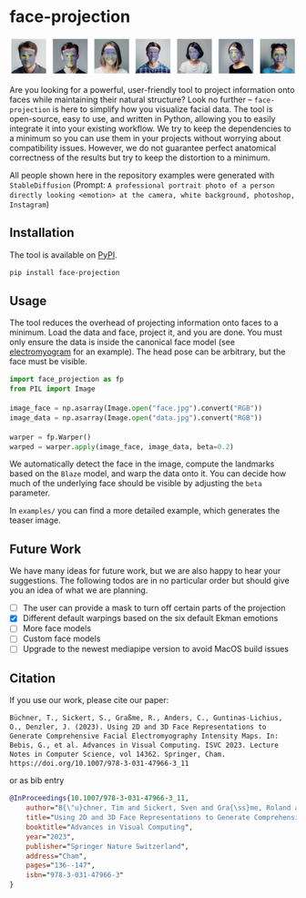 # face-projection

![Teaser](files/teaser.jpg)

Are you looking for a powerful, user-friendly tool to project information onto faces while maintaining their natural structure?
Look no further – `face-projection` is here to simplify how you visualize facial data.
The tool is open-source, easy to use, and written in Python, allowing you to easily integrate it into your existing workflow.
We try to keep the dependencies to a minimum so you can use them in your projects without worrying about compatibility issues.
However, we do not guarantee perfect anatomical correctness of the results but try to keep the distortion to a minimum.

All people shown here in the repository examples were generated with `StableDiffusion` (Prompt: `A professional portrait photo of a person directly looking <emotion> at the camera, white background, photoshop, Instagram`)

## Installation

The tool is available on [PyPI](https://pypi.org/project/face-projection/).

```bash
pip install face-projection
```

## Usage

The tool reduces the overhead of projecting information onto faces to a minimum.
Load the data and face, project it, and you are done.
You must only ensure the data is inside the canonical face model (see [electromyogram](https://github.com/cvjena/electromyogram) for an example).
The head pose can be arbitrary, but the face must be visible.

```python
import face_projection as fp
from PIL import Image

image_face = np.asarray(Image.open("face.jpg").convert("RGB"))
image_data = np.asarray(Image.open("data.jpg").convert("RGB"))

warper = fp.Warper()
warped = warper.apply(image_face, image_data, beta=0.2)
```

We automatically detect the face in the image, compute the landmarks based on the `Blaze` model, and warp the data onto it.
You can decide how much of the underlying face should be visible by adjusting the `beta` parameter.

In `examples/` you can find a more detailed example, which generates the teaser image.

## Future Work

We have many ideas for future work, but we are also happy to hear your suggestions.
The following todos are in no particular order but should give you an idea of what we are planning.

- [ ] The user can provide a mask to turn off certain parts of the projection
- [X] Different default warpings based on the six default Ekman emotions
- [ ] More face models
- [ ] Custom face models
- [ ] Upgrade to the newest mediapipe version to avoid MacOS build issues

## Citation

If you use our work, please cite our paper:

```
Büchner, T., Sickert, S., Graßme, R., Anders, C., Guntinas-Lichius, O., Denzler, J. (2023). Using 2D and 3D Face Representations to Generate Comprehensive Facial Electromyography Intensity Maps. In: Bebis, G., et al. Advances in Visual Computing. ISVC 2023. Lecture Notes in Computer Science, vol 14362. Springer, Cham. https://doi.org/10.1007/978-3-031-47966-3_11
```

or as bib entry
```bibtex
@InProceedings{10.1007/978-3-031-47966-3_11,
    author="B{\"u}chner, Tim and Sickert, Sven and Gra{\ss}me, Roland and Anders, Christoph and Guntinas-Lichius, Orlando and Denzler, Joachim",
    title="Using 2D and 3D Face Representations to Generate Comprehensive Facial Electromyography Intensity Maps",
    booktitle="Advances in Visual Computing",
    year="2023",
    publisher="Springer Nature Switzerland",
    address="Cham",
    pages="136--147",
    isbn="978-3-031-47966-3"
}

```
